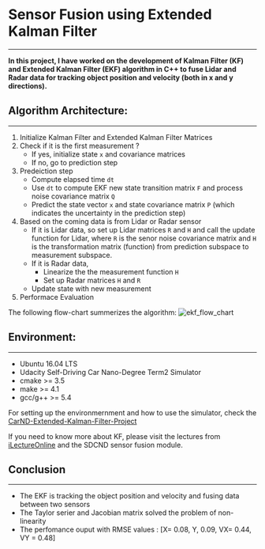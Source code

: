 # **Sensor Fusion using Extended Kalman Filter**
---

**In this project, I have worked on the development of Kalman Filter (KF) and Extended Kalman Filter (EKF) algorithm in C++ to fuse Lidar and Radar data for tracking object position and velocity (both in x and y directions).**

## Algorithm Architecture:
---
1. Initialize Kalman Filter and Extended Kalman Filter Matrices
2. Check if it is the first measurement ?
   * If yes, initialize state `x` and covariance matrices
   * If no, go to prediction step
3. Predeiction step
   * Compute elapsed time `dt`
   * Use `dt` to compute EKF new state transition matrix `F` and process noise covariance matrix `Q`
   * Predict the state vector `x` and state covariance matrix `P` (which indicates the uncertainty in the prediction step)
4. Based on the coming data is from Lidar or Radar sensor
   * If it is Lidar data, so set up Lidar matrices `R` and `H` and call the update function for Lidar, where `R` is the senor noise covariance matrix and `H` is the transformation matrix (function) from prediction subspace to measurement subspace.
   * If it is Radar data,
      * Linearize the the measurement function `H`
      * Set up Radar matrices `H` and `R`
   * Update state with new measurement
 5. Performace Evaluation
 

The following flow-chart summerizes the algorithm:
![ekf_flow_chart](https://i.imgur.com/nUtrxA7.png)

## Environment:
---
* Ubuntu 16.04 LTS
* Udacity Self-Driving Car Nano-Degree Term2 Simulator
* cmake >= 3.5
* make >= 4.1
* gcc/g++ >= 5.4

For setting up the environmernment and how to use the simulator, check the [CarND-Extended-Kalman-Filter-Project](https://github.com/udacity/CarND-Extended-Kalman-Filter-Project)

If you need to know more about KF, please visit the lectures from [iLectureOnline](http://www.ilectureonline.com/lectures/subject/SPECIAL%20TOPICS/26/190) and the SDCND sensor fusion module.
## Conclusion
---
  * The EKF is tracking the object position and velocity and fusing data between two sensors
  * The Taylor serier and Jacobian matrix solved the problem of non-linearity
  * The perfomance ouput with RMSE values : [X= 0.08, Y, 0.09, VX= 0.44, VY = 0.48]
 
